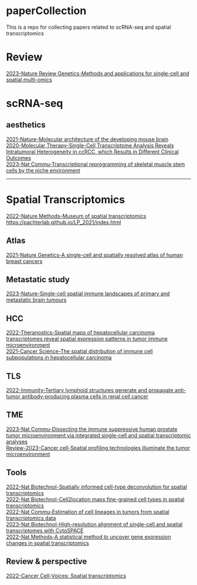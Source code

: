 # paperCollection
This is a repo for collecting papers related to scRNA-seq and spatial transcriptomics

# Review
[2023-Nature Review Genetics-Methods and applications for single-cell and spatial multi-omics](https://www.nature.com/articles/s41576-023-00580-2)  

# scRNA-seq
## aesthetics 
[2021-Nature-Molecular architecture of the developing mouse brain](https://www.nature.com/articles/s41586-021-03775-x)  
[2020-Molecular Therapy-Single-Cell Transcriptome Analysis Reveals Intratumoral Heterogeneity in ccRCC, which Results in Different Clinical Outcomes](https://www.cell.com/molecular-therapy-family/molecular-therapy/fulltext/S1525-0016(20)30205-7)  
[2023-Nat Commu-Transcriptional reprogramming of skeletal muscle stem cells by the niche environment](https://www.nature.com/articles/s41467-023-36265-x)

-----

# Spatial Transcriptomics

[2022-Nature Methods-Museum of spatial transcriptomics](https://www.nature.com/articles/s41592-022-01409-2#change-history)  
https://pachterlab.github.io/LP_2021/index.html

## Atlas
[2021-Nature Genetics-A single-cell and spatially resolved atlas of human breast cancers](https://www.nature.com/articles/s41588-021-00911-1)

## Metastatic study
[2023-Nature-Single-cell spatial immune landscapes of primary and metastatic brain tumours](https://www.nature.com/articles/s41586-022-05680-3)

## HCC
[2022-Theranostics-Spatial maps of hepatocellular carcinoma transcriptomes reveal spatial expression patterns in tumor immune microenvironment](https://www.ncbi.nlm.nih.gov/pmc/articles/PMC9169356/)    
[2021-Cancer Science-The spatial distribution of immune cell subpopulations in hepatocellular carcinoma](https://onlinelibrary.wiley.com/doi/10.1111/cas.15202)

## TLS
[2022-Immunity-Tertiary lymphoid structures generate and propagate anti-tumor antibody-producing plasma cells in renal cell cancer](https://www.sciencedirect.com/science/article/pii/S1074761322000814?ref=pdf_download&fr=RR-2&rr=7a212349bfe50428)

## TME
[2023-Nat Commu-Dissecting the immune suppressive human prostate tumor microenvironment via integrated single-cell and spatial transcriptomic analyses](https://www.nature.com/articles/s41467-023-36325-2)  
[Review-2023-Cancer cell-Spatial profiling technologies illuminate the tumor microenvironment](https://www.cell.com/cancer-cell/pdf/S1535-6108(23)00010-7.pdf)

## Tools
[2022-Nat Biotechnol-Spatially informed cell-type deconvolution for spatial transcriptomics](https://www.nature.com/articles/s41587-022-01273-7)  
[2022-Nat Biotechnol-Cell2location maps fine-grained cell types in spatial transcriptomics](https://www.nature.com/articles/s41587-021-01139-4)   
[2022-Nat Commu-Estimation of cell lineages in tumors from spatial transcriptomics data](https://www.nature.com/articles/s41467-023-36062-6)  
[2023-Nat Biotechnol-High-resolution alignment of single-cell and spatial transcriptomes with CytoSPACE](https://www.nature.com/articles/s41587-023-01697-9)  
[2022-Nat Methods-A statistical method to uncover gene expression changes in spatial transcriptomics](https://www.nature.com/articles/s41592-022-01576-2)  


## Review & perspective
[2022-Cancer Cell-Voices: Spatial transcriptomics](https://www.cell.com/cancer-cell/pdf/S1535-6108(22)00385-3.pdf)  


